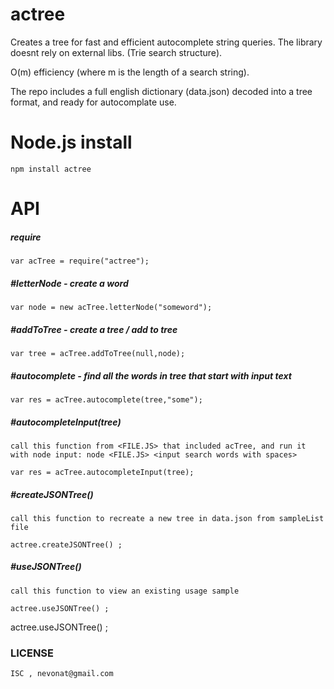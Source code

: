 actree
=========

Creates a tree for fast and efficient autocomplete string queries. The library doesnt rely on external libs. (Trie search structure).

O(m) efficiency (where m is the length of a search string).    

The repo includes a full english dictionary (data.json) decoded into a tree format, and ready for autocomplate use.   
    
Node.js install
===============
    
    npm install actree
    
API
===

##### require

    var acTree = require("actree");
        
##### #letterNode - create a word

	var node = new acTree.letterNode("someword");

##### #addToTree - create a tree / add to tree

	var tree = acTree.addToTree(null,node); 

##### #autocomplete - find all the words in tree that start with input text       

	var res = acTree.autocomplete(tree,"some");        

##### #autocompleteInput(tree)

    call this function from <FILE.JS> that included acTree, and run it with node input: node <FILE.JS> <input search words with spaces>
    
	var res = acTree.autocompleteInput(tree);

##### #createJSONTree()
    
    call this function to recreate a new tree in data.json from sampleList file

	actree.createJSONTree() ;

##### #useJSONTree()
    
    call this function to view an existing usage sample

	actree.useJSONTree() ;


actree.useJSONTree() ; 


### LICENSE
    
    ISC , nevonat@gmail.com
